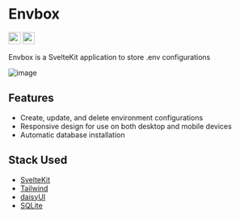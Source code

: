 # Envbox
<a href="https://opensource.org/license/mit"><img src="https://img.shields.io/badge/License-MIT-green?style=flat-square" height="24" /></a>
<a href="https://pnpm.io/"><img src="https://img.shields.io/badge/Package-PNPM-orange?style=flat-square" height="24" /></a>

Envbox is a SvelteKit application to store .env configurations

![image](https://github.com/user-attachments/assets/d097051c-5be8-4dde-becc-0082199dc82b)

## Features
- Create, update, and delete environment configurations
- Responsive design for use on both desktop and mobile devices
- Automatic database installation

## Stack Used
- [SvelteKit](https://svelte.dev/)
- [Tailwind](https://tailwindcss.com/)
- [daisyUI](https://daisyui.com/)
- [SQLite](https://www.sqlite.org/)
